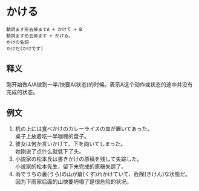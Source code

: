 # かける  
```
動詞ます形去掉ますA + かけて + B
動詞ます形去掉ます + かける。
かけの名詞  
かけだ(かけです)
```
## 释义  
刚开始做A/A做到一半/快要A(状态)的时候。表示A这个动作或状态的途中并没有完成的状态。  
## 例文
1. 机の上には食べかけのカレーライスの皿が置いてあった。  
桌子上放着吃一半咖喱的盘子。  
2. 彼女は何か言いかけて、下を向いてしまった。  
她刚说了点什么就低下了头。  
3. 小説家の松本氏は書きかけの原稿を残して失踪した。  
小说家的松本先生，留下未完成的原稿失踪了。  
4. 雨でうちの裏(うら)の山が崩(くず)れかけていて、危険(きけん)な状態だ。  
因为下雨家后面的山快要坍塌了是很危险的状况。  